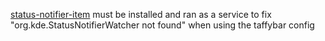 

[status-notifier-item](https://hackage.haskell.org/package/status-notifier-item) must be installed and ran as a service to fix "org.kde.StatusNotifierWatcher not found" when using the taffybar config
